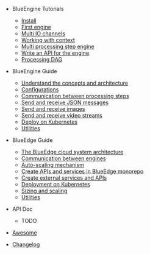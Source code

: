 - BlueEngine Tutorials

  - [Install](tutorials/install.md)
  - [First engine](tutorials/get_started.md)
  - [Multi IO channels](tutorials/multi_io.md)
  - [Working with context](tutorials/context.md)
  - [Multi processing step engine](tutorials/pipeline.md)
  - [Write an API for the engine](tutorials/api.md)
  - [Processing DAG](tutorials/graph.md)

- BlueEngine Guide

  - [Understand the concepts and architecture](todo.md)
  - [Configurations](todo.md)
  - [Communication between processing steps](todo.md)
  - [Send and receive JSON messages](todo.md)
  - [Send and receive images](todo.md)
  - [Send and receive video streams](todo.md)
  - [Deploy on Kubernetes](todo.md)
  - [Utilities](todo.md)

- BlueEdge Guide

  - [The BlueEdge cloud system architecture](blueedge-guide/architecture.md)
  - [Communication between engines](todo.md)
  - [Auto-scaling mechanism](blueedge-guide/scaling.md)
  - [Create APIs and services in BlueEdge monorepo](todo.md)
  - [Create external services and APIs](todo.md)
  - [Deployment on Kubernetes](todo.md)
  - [Sizing and scaling](todo.md)
  - [Utilities](todo.md)

- API Doc

  - TODO

- [Awesome](awesome.md)
- [Changelog](changelog.md)